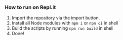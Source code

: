 ### How to run on Repl.it

1. Import the repository via the import button. 
2. Install all Node modules with `npm i` or `npm ci` in shell
3. Build the scripts by running `npm run build` in shell
4. Done! 